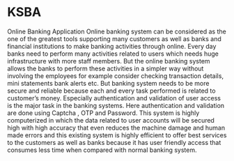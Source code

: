 # KSBA
Online Banking Application
Online banking system can be considered as the one of the greatest tools supporting many customers as well as banks and financial institutions to make banking activities through online. Every day banks need to perform many activities related to users which needs huge infrastructure with more staff members. But the online banking system allows the banks to perform these activities in a simpler way without involving the employees for example consider checking transaction details, mini statements bank alerts etc. But banking system needs to be more secure and reliable because each and every task performed is related to customer’s money. Especially authentication and validation of user access is the major task in the banking systems. Here authentication and validation are done using Captcha , OTP and Password. This system is highly computerized in which the data related to user accounts will be secured high with high accuracy that even reduces the machine damage and human made errors and this existing system is highly efficient to offer best services to the customers as well as banks because it has user friendly access that consumes less time when compared with normal banking system.
